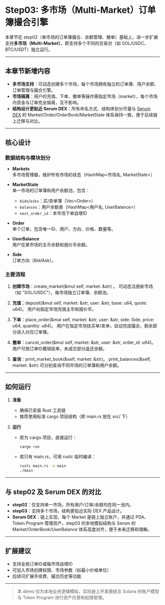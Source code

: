 # Step03: 多市场（Multi-Market）订单簿撮合引擎

本章节在 step02（单市场的订单簿撮合、余额管理、撤单）基础上，进一步扩展支持**多市场（Multi-Market）**，即支持多个不同的交易对（如 SOL/USDC、BTC/USDT）独立运行。

---

## 本章节新增内容

- **多市场支持**：可动态创建多个市场，每个市场拥有独立的订单簿、用户余额、订单管理与撮合引擎。
- **市场隔离**：用户的充值、下单、撤单等操作需指定市场（market），每个市场内资金与订单完全隔离，互不影响。
- **结构设计更贴近 Serum DEX**：所有命名方式、结构体划分尽量与 [Serum DEX](https://github.com/project-serum/serum-dex/blob/master/dex/src/state.rs) 的 Market/Order/OrderBook/MarketState 体系保持一致，便于后续链上迁移与对比。

---

## 核心设计

### 数据结构与模块划分

- **Markets**  
  多市场管理器，维护所有市场的状态（HashMap\<市场名, MarketState\>）

- **MarketState**  
  单一市场的订单簿和用户余额池，包含：
  - `bids`/`asks`：买/卖单簿（Vec\<Order\>）
  - `balances`：用户余额表（HashMap\<用户名, UserBalance\>）
  - `next_order_id`：本市场下单自增ID

- **Order**  
  单个订单，包含唯一ID、用户、方向、价格、数量等。

- **UserBalance**  
  用户在某市场的主币余额和报价币余额。

- **Side**  
  订单方向（Bid/Ask）。

### 主要流程

1. **创建市场**：create_market(&mut self, market: &str) 。
可动态注册新市场（如 "SOL/USDC"），每市场独立订单簿、余额池。

2. **充值**：deposit(&mut self, market: &str, user: &str, base: u64, quote: u64)。
用户向指定市场充值主币和报价币。

3. **下单**：place_order(&mut self, market: &str, user: &str, side: Side, price: u64, quantity: u64)。
用户在指定市场挂买单/卖单，自动完成撮合，剩余部分进入对应订单簿。

4. **撤单**：cancel_order(&mut self, market: &str, user: &str, order_id: u64)。
用户可按订单ID撤销挂单，未成交部分返还余额。

5. **查询**：print_market_book(&self, market: &str)。
print_balances(&self, market: &str)
可分别查询不同市场的订单簿和用户余额。

---

## 如何运行

1. **准备**
   - 确保已安装 Rust 工具链
   - 推荐使用标准 cargo 项目结构（即 main.rs 放在 src/ 下）

2. **运行**
   - 若为 cargo 项目，直接运行：
     ```bash
     cargo run
     ```
   - 若只有 main.rs，可用 rustc 临时编译：
     ```bash
     rustc main.rs -o main
     ./main
     ```

---

## 与 step02 及 Serum DEX 的对比

- **step02**：仅支持单一市场，所有用户/订单/余额均在同一池内。
- **step03**：支持多个市场，结构更贴近实际 DEX 产品设计。
- **Serum DEX**：链上实现，每个 Market 是链上独立账户，并通过 PDA、Token Program 管理资产。step03 的本地模拟结构与 Serum 的 Market/OrderBook/UserBalance 体系高度对齐，便于未来迁移和理解。

---

## 扩展建议

- 支持全局订单ID或每市场自增ID
- 可加入市场创建权限、市场参数（如最小价格单位）
- 后续可扩展手续费、撮合历史等功能

---

> 本 demo 仅为本地业务逻辑模拟，实际链上开发需结合 Solana 的账户模型与 Token Program 进行资产托管和权限管理。
